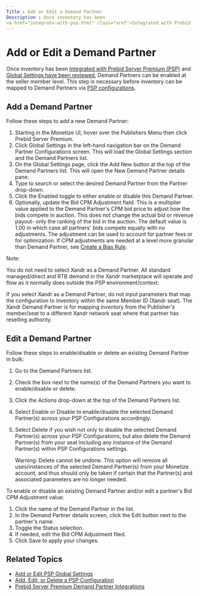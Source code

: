 ```yaml
---
Title : Add or Edit a Demand Partner
Description : Once inventory has been
<a href="integrate-with-psp.html" class="xref">Integrated with Prebid
---
```



# Add or Edit a Demand Partner



Once inventory has been
<a href="integrate-with-psp.html" class="xref">Integrated with Prebid
Server Premium (PSP)</a> and
<a href="add-or-edit-psp-global-settings.html" class="xref"
title="Once inventory has been Integrated with Prebid Server Premium (PSP), Global Settings should be reviewed and updated via the UI or the Cross-Partner Settings API Service. Global Settings apply to all auctions across all demand partners and can be edited at any time.">Global
Settings have been reviewed</a>, Demand Partners can be enabled at the
seller member level. This step is necessary before inventory can be
mapped to Demand Partners via
<a href="add-edit-or-delete-a-psp-configuration.html" class="xref"
title="Once inventory has been Integrated with Prebid Server Premium (PSP) and Global Settings have been reviewed, and Demand Partners have been enabled, inventory must be mapped to Demand Partners via PSP configurations. These mappings allow the Demand Partners to identify the inventory being sent in the request from PSP.">PSP
configurations</a>.



## Add a Demand Partner



Follow these steps to add a new Demand Partner:

1.  Starting in the Monetize UI, hover over the
    Publishers Menu then click
    Prebid Server Premium.
2.  Click Global Settings in the
    left-hand navigation bar on the
    Demand Partner Configurations
    screen. This will load the Global
    Settings section and the Demand Partners list.
3.  On the Global Settings page,
    click the Add New button at the
    top of the Demand Partners list.
    This will open the New Demand
    Partner details pane.
4.  Type to search or select the desired Demand Partner from the
    Partner drop-down.
5.  Click the Enabled toggle to either
    enable or disable this Demand Partner.
6.  Optionally, update the Bid CPM Adjustment field. This is a
    multiplier value applied to the Demand Partner's CPM bid price to
    adjust how the bids compete in auction. This does not change the
    actual bid or revenue payout- only the ranking of the bid in the
    auction. The default value is 1.00 in which case all partners' bids
    compete equally with no adjustments. The adjustment can be used to
    account for partner fees or for optimization. If CPM adjustments are
    needed at a level more granular than Demand Partner, see <a
    href="https://docs.xandr.com/bundle/monetize_monetize-standard/page/topics/create-a-bias-rule.html"
    class="xref" target="_blank">Create a Bias Rule</a>.





Note:

You do not need to select Xandr as a Demand
Partner. All standard managed/direct and RTB demand in the
Xandr marketplace will operate and flow as it
normally does outside the PSP environment/context.

If you select Xandr as a
Demand Partner, do not input
parameters that map the configuration to inventory within the same
Member ID (Xandr seat). The
Xandr Demand Partner is for mapping inventory
from the Publisher's member/seat to a different
Xandr network seat where that partner has
reselling authority.







## Edit a Demand Partner

Follow these steps to enable/disable or delete an existing Demand
Partner in bulk:

1.  Go to the Demand Partners list.
2.  Check the box next to the name(s) of the Demand Partners you want to
    enable/disable or delete.
3.  Click the Actions drop-down at the
    top of the Demand Partners list.
4.  Select Enable or
    Disable to enable/disable the
    selected Demand Partner(s) across your PSP Configurations
    accordingly.
5.  Select Delete if you wish not only to disable the selected Demand
    Partner(s) across your PSP Configurations, but also delete the
    Demand Partner(s) from your seat including any instance of the
    Demand Partner(s) within PSP Configurations settings.
    

    Warning: Delete cannot be undone.
    This option will remove all uses/instances of the selected Demand
    Partner(s) from your Monetize account, and thus should only be taken
    if certain that the Partner(s) and associated parameters are no
    longer needed.

    



To enable or disable an existing Demand Partner and/or edit a partner's
Bid CPM Adjustment value:

1.  Click the name of the Demand Partner in the list.
2.  In the Demand Partner details
    screen, click the Edit button next
    to the partner's name.
3.  Toggle the Status selection.
4.  If needed, edit the Bid CPM
    Adjustment filed.
5.  Click Save to apply your changes.





<div id="add-or-edit-a-demand-partner__postreq_eyz_qyq_dtb"
>

## Related Topics

- <a href="add-or-edit-psp-global-settings.html" class="xref"
  title="Once inventory has been Integrated with Prebid Server Premium (PSP), Global Settings should be reviewed and updated via the UI or the Cross-Partner Settings API Service. Global Settings apply to all auctions across all demand partners and can be edited at any time.">Add
  or Edit PSP Global Settings</a>
- <a href="add-edit-or-delete-a-psp-configuration.html" class="xref"
  title="Once inventory has been Integrated with Prebid Server Premium (PSP) and Global Settings have been reviewed, and Demand Partners have been enabled, inventory must be mapped to Demand Partners via PSP configurations. These mappings allow the Demand Partners to identify the inventory being sent in the request from PSP.">Add,
  Edit, or Delete a PSP Configuration</a>
- <a href="prebid-server-premium-demand-partner-integrations.html"
  class="xref">Prebid Server Premium Demand Partner Integrations</a>






